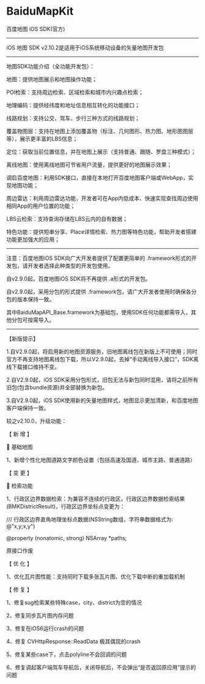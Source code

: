 # BaiduMapKit

百度地图 iOS SDK(官方)





-------------------------------------------------------------------------------------



iOS 地图 SDK v2.10.2是适用于iOS系统移动设备的矢量地图开发包



--------------------------------------------------------------------------------------



地图SDK功能介绍（全功能开发包）：



地图：提供地图展示和地图操作功能；



POI检索：支持周边检索、区域检索和城市内兴趣点检索；



地理编码：提供经纬度和地址信息相互转化的功能接口；



线路规划：支持公交、驾车、步行三种方式的线路规划；



覆盖物图层：支持在地图上添加覆盖物（标注、几何图形、热力图、地形图图层等），展示更丰富的LBS信息；



定位：获取当前位置信息，并在地图上展示（支持普通、跟随、罗盘三种模式）；



离线地图：使用离线地图可节省用户流量，提供更好的地图展示效果；



调启百度地图：利用SDK接口，直接在本地打开百度地图客户端或WebApp，实现地图功能；



周边雷达：利用周边雷达功能，开发者可在App内低成本、快速实现查找周边使用相同App的用户位置的功能；



LBS云检索：支持查询存储在LBS云内的自有数据；



特色功能：提供短串分享、Place详情检索、热力图等特色功能，帮助开发者搭建功能更加强大的应用；





--------------------------------------------------------------------------------------



注意：百度地图iOS SDK向广大开发者提供了配置更简单的 .framework形式的开发包，请开发者选择此种类型的开发包使用。



自v2.9.0起，百度地图iOS SDK将不再提供 .a形式的开发包。



自v2.9.0起，采用分包的形式提供 .framework包，请广大开发者使用时确保各分包的版本保持一致。



其中BaiduMapAPI_Base.framework为基础包，使用SDK任何功能都需导入，其他分包可按需导入。





---------------------------------------------------------------------------------------



【新版提示】

1.自V2.9.0起，将启用新的地图资源服务，旧地图离线包在新版上不可使用；同时官方不再支持地图离线包下载，所以V2.9.0起，去掉“手动离线导入接口”，SDK离线下载接口维持不变。



2.自V2.9.0起，iOS SDK采用分包形式，旧包无法与新包同时混用，请将之前所有旧包(包含bundle资源)并全部替换为新包。



3.自V2.9.0起，iOS SDK使用新的矢量地图样式，地图显示更加清新，和百度地图客户端保持一致。



较之v2.10.0，升级功能：



 【 新  增 】
 
   基础地图
 
 1、新增个性化地图道路文字颜色设置（包括高速及国道、城市主路、普通道路）
 
 
 【 变  更 】
 
   检索功能
 
 1、行政区边界数据检索：为兼容不连续的行政区，行政区边界数据检索结果(BMKDistrictResult)，行政区边界坐标点变更为：
 
 /// 行政区边界直角地理坐标点数据(NSString数组，字符串数据格式为: @"x,y;x,y")
 
 @property (nonatomic, strong) NSArray *paths;
 
 原接口作废
 
 
 【 优  化 】
 
 1、优化瓦片图性能：支持同时下载多张瓦片图、优化下载中断的重加载机制
 
 
 
 【 修  复 】
 
 1、修复sug检索某些特殊case，city、district为空的情况
 
 2、修复同步瓦片图内存问题
 
 3、修复在iOS6运行crash的问题
 
 4、修复 CVHttpResponse::ReadData 极其偶现的crash
 
 5、修复某些case下，点击polyline不会回调的问题
 
 6、修复调起客户端驾车导航后，关闭导航后，不会弹出“是否返回原应用”提示的问题
 
